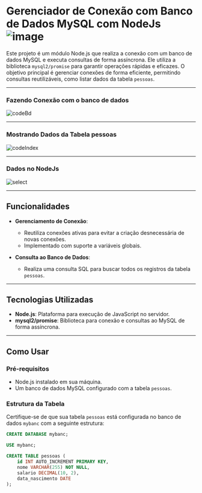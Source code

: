 # Gerenciador de Conexão com Banco de Dados MySQL com NodeJs ![image](https://github.com/user-attachments/assets/cdb7c4a6-24da-4aa0-a1e7-ea63b0054ebd)


Este projeto é um módulo Node.js que realiza a conexão com um banco de dados MySQL e executa consultas de forma assíncrona. Ele utiliza a biblioteca `mysql2/promise` para garantir operações rápidas e eficazes. O objetivo principal é gerenciar conexões de forma eficiente, permitindo consultas reutilizáveis, como listar dados da tabela `pessoas`.

---

### Fazendo Conexão com o banco de dados 

![codeBd](https://github.com/user-attachments/assets/e18f8893-3e39-4b28-b22a-203302091625)

---

### Mostrando Dados da Tabela **pessoas**

![codeIndex](https://github.com/user-attachments/assets/2a77f830-3d45-429e-8962-e67beda78059)

---

### Dados no NodeJs

![select](https://github.com/user-attachments/assets/8d2f0d87-6301-48cd-a454-a4b121b95794)

---

## Funcionalidades

- **Gerenciamento de Conexão**:
  - Reutiliza conexões ativas para evitar a criação desnecessária de novas conexões.
  - Implementado com suporte a variáveis globais.

- **Consulta ao Banco de Dados**:
  - Realiza uma consulta SQL para buscar todos os registros da tabela `pessoas`.

---

## Tecnologias Utilizadas

- **Node.js**: Plataforma para execução de JavaScript no servidor.
- **mysql2/promise**: Biblioteca para conexão e consultas ao MySQL de forma assíncrona.

---

## Como Usar

### Pré-requisitos
- Node.js instalado em sua máquina.
- Um banco de dados MySQL configurado com a tabela `pessoas`.

### Estrutura da Tabela
Certifique-se de que sua tabela `pessoas` está configurada no banco de dados `mybanc` com a seguinte estrutura:

```sql
CREATE DATABASE mybanc;

USE mybanc;

CREATE TABLE pessoas (
    id INT AUTO_INCREMENT PRIMARY KEY,
    nome VARCHAR(255) NOT NULL,
    salario DECIMAL(10, 2),
    data_nascimento DATE
);
